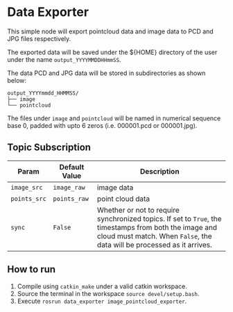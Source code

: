 # Data Exporter

This simple node will export pointcloud data and image data to PCD and JPG files respectively.

The exported data will be saved under the ${HOME} directory of the user under the name `output_YYYYMMDDHHmmSS`.
 
 The data PCD and JPG data will be stored in subdirectories as shown below:
 
 ```
 output_YYYYmmdd_HHMMSS/
 ├── image
 └── pointcloud
 ```
 
 The files under `image` and `pointcloud` will be named in numerical sequence base 0, padded with upto 6 zeros (i.e. 000001.pcd or 000001.jpg).
 
 ## Topic Subscription
 |Param|Default Value|Description|
 |---|---|---|
 |`image_src`|`image_raw`|image data|
 |`points_src`|`points_raw`|point cloud data|
 |`sync`|`False`|Whether or not to require synchronized topics. If set to `True`, the timestamps from both the image and cloud must match. When `False`, the data will be processed as it arrives.|
 
 ## How to run
 
 1. Compile using `catkin_make` under a valid catkin workspace.
 2. Source the terminal in the workspace `source devel/setup.bash`.
 2. Execute `rosrun data_exporter image_pointcloud_exporter`.
 
 
 
 